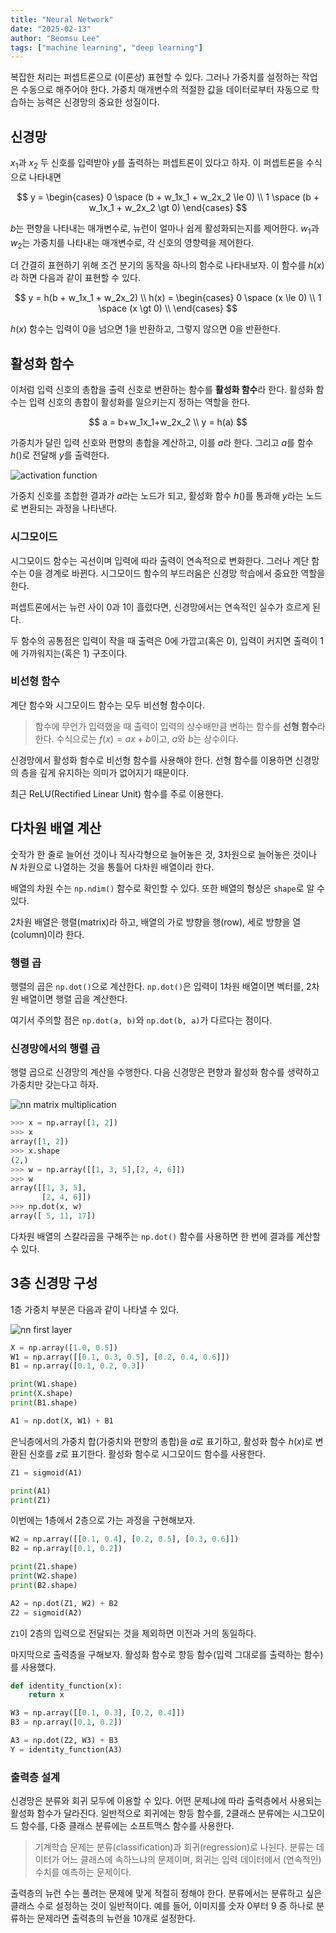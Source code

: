 ```yaml
---
title: "Neural Network"
date: "2025-02-13"
author: "Beomsu Lee"
tags: ["machine learning", "deep learning"]
---
```


복잡한 처리는 퍼셉트론으로 (이론상) 표현할 수 있다. 그러나 가중치를 설정하는 작업은 수동으로 해주어야 한다. 가중치 매개변수의 적절한 값을 데이터로부터 자동으로 학습하는 능력은 신경망의 중요한 성질이다.

 ## 신경망
 
 $x_1$과 $x_2$ 두 신호를 입력받아 $y$를 출력하는 퍼셉트론이 있다고 하자. 이 퍼셉트론을 수식으로 나타내면

 $$
 y = \begin{cases} 0 \space (b + w_1x_1 + w_2x_2 \le 0) \\ 1 \space (b + w_1x_1 + w_2x_2 \gt 0) \end{cases}
 $$ 

$b$는 편향을 나타내는 매개변수로, 뉴런이 얼마나 쉽게 활성화되는지를 제어한다. $w_1$과$w_2$는 가중치를 나타내는 매개변수로, 각 신호의 영향력을 제어한다.

더 간결히 표현하기 위해 조건 분기의 동작을 하나의 함수로 나타내보자. 이 함수를 $h(x)$라 하면 다음과 같이 표현할 수 있다.

$$
y = h(b + w_1x_1 + w_2x_2) \\ h(x) = \begin{cases} 0 \space (x \le 0) \\ 1 \space (x \gt 0) \\ \end{cases}
$$

$h(x)$ 함수는 입력이 0을 넘으면 1을 반환하고, 그렇지 않으면 0을 반환한다.

## 활성화 함수

이처럼 입력 신호의 총합을 출력 신호로 변환하는 함수를 **활성화 함수**라 한다. 활성화 함수는 입력 신호의 총합이 활성화를 일으키는지 정하는 역할을 한다.

$$
a = b+w_1x_1+w_2x_2 \\ y = h(a)
$$

가중치가 달린 입력 신호와 편향의 총합을 계산하고, 이를 $a$라 한다. 그리고 $a$를 함수 $h()$로 전달해 $y$를 출력한다.

![activation function](images/activation_function.png)

가중치 신호를 조합한 결과가 $a$라는 노드가 되고, 활성화 함수 $h()$를 통과해 $y$라는 노드로 변환되는 과정을 나타낸다.

### 시그모이드

시그모이드 함수는 곡선이며 입력에 따라 출력이 연속적으로 변화한다. 그러나 계단 함수는 0을 경계로 바뀐다. 시그모이드 함수의 부드러움은 신경망 학습에서 중요한 역할을 한다.

퍼셉트론에서는 뉴런 사이 0과 1이 흘렀다면, 신경망에서는 연속적인 실수가 흐르게 된다.

두 함수의 공통점은 입력이 작을 때 출력은 0에 가깝고(혹은 0), 입력이 커지면 출력이 1에 가까워지는(혹은 1) 구조이다.

### 비선형 함수

계단 함수와 시그모이드 함수는 모두 비선형 함수이다.

> 함수에 무언가 입력했을 때 출력이 입력의 상수배만큼 변하는 함수를 **선형 함수**라 한다. 수식으로는 $f(x)=ax+b$이고, $a$와 $b$는 상수이다.

신경망에서 활성화 함수로 비선형 함수를 사용해야 한다. 선형 함수를 이용하면 신경망의 층을 깊게 유지하는 의미가 없어지기 때문이다.

최근 ReLU(Rectified Linear Unit) 함수를 주로 이용한다.

## 다차원 배열 계산

숫작가 한 줄로 늘어선 것이나 직사각형으로 늘어놓은 것, 3차원으로 늘어놓은 것이나 $N$ 차원으로 나열하는 것을 통틀어 다차원 배열이라 한다.

배열의 차원 수는 `np.ndim()` 함수로 확인할 수 있다. 또한 배열의 형상은 `shape`로 알 수 있다.

2차원 배열은 행렬(matrix)라 하고, 배열의 가로 방향을 행(row), 세로 방향을 열(column)이라 한다.

### 행렬 곱

행렬의 곱은 `np.dot()`으로 계산한다. `np.dot()`은 입력이 1차원 배열이면 벡터를, 2차원 배열이면 행렬 곱을 계산한다.

여기서 주의할 점은 `np.dot(a, b)`와 `np.dot(b, a)`가 다르다는 점이다.

### 신경망에서의 행렬 곱

행렬 곱으로 신경망의 계산을 수행한다. 다음 신경망은 편향과 활성화 함수를 생략하고 가중치만 갖는다고 하자.

![nn matrix multiplication](images/nn_matrix_multiplication.png)

```py
>>> x = np.array([1, 2])
>>> x
array([1, 2])
>>> x.shape
(2,)
>>> w = np.array([[1, 3, 5],[2, 4, 6]])
>>> w
array([[1, 3, 5],
       [2, 4, 6]])
>>> np.dot(x, w)
array([ 5, 11, 17])
```

다차원 배열의 스칼라곱을 구해주는 `np.dot()` 함수를 사용하면 한 번에 결과를 계산할 수 있다.

## 3층 신경망 구성

1층 가중치 부분은 다음과 같이 나타낼 수 있다.

![nn first layer](images/nn_first_layer.png)

```py
X = np.array([1.0, 0.5])
W1 = np.array([[0.1, 0.3, 0.5], [0.2, 0.4, 0.6]])
B1 = np.array([0.1, 0.2, 0.3])

print(W1.shape)
print(X.shape)
print(B1.shape)

A1 = np.dot(X, W1) + B1
```

은닉층에서의 가중치 합(가중치와 편향의 총합)을 $a$로 표기하고, 활성화 함수 $h(x)$로 변환된 신호를 $z$로 표기한다. 활성화 함수로 시그모이드 함수를 사용한다.

```py
Z1 = sigmoid(A1)

print(A1)
print(Z1)
```

이번에는 1층에서 2층으로 가는 과정을 구현해보자.

```py
W2 = np.array([[0.1, 0.4], [0.2, 0.5], [0.3, 0.6]])
B2 = np.array([0.1, 0.2])

print(Z1.shape)
print(W2.shape)
print(B2.shape)

A2 = np.dot(Z1, W2) + B2
Z2 = sigmoid(A2)
```

`Z1`이 2층의 입력으로 전달되는 것을 제외하면 이전과 거의 동일하다. 

마지막으로 출력층을 구해보자. 활성화 함수로 항등 함수(입력 그대로를 출력하는 함수)를 사용했다.

```py
def identity_function(x):
    return x

W3 = np.array([[0.1, 0.3], [0.2, 0.4]])
B3 = np.array([0.1, 0.2])

A3 = np.dot(Z2, W3) + B3
Y = identity_function(A3)
```

### 출력층 설계

신경망은 분류와 회귀 모두에 이용할 수 있다. 어떤 문제냐에 따라 출력층에서 사용되는 활성화 함수가 달라진다. 일반적으로 회귀에는 항등 함수를, 2클래스 분류에는 시그모이드 함수를, 다중 클래스 분류에는 소프트맥스 함수를 사용한다.

> 기계학습 문제는 분류(classification)과 회귀(regression)로 나뉜다. 분류는 데이터가 어느 클래스에 속하느냐의 문제이며, 회귀는 입력 데이터에서 (연속적인) 수치를 예측하는 문제이다.

출력층의 뉴런 수는 풀려는 문제에 맞게 적절히 정해야 한다. 분류에서는 분류하고 싶은 클래스 수로 설정하는 것이 일반적이다. 예를 들어, 이미지를 숫자 0부터 9 중 하나로 분류하는 문제라면 출력층의 뉴런을 10개로 설정한다.
